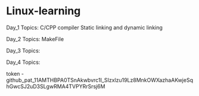 # Linux-learning

Day_1 Topics:
	C/CPP compiler
	Static linking and dynamic linking
	
Day_2 Topics:
	MakeFile

Day_3 Topics:
	
Day_4 Topics:
	

token - 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
